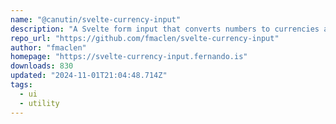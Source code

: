 ```yaml
---
name: "@canutin/svelte-currency-input"
description: "A Svelte form input that converts numbers to currencies as you type in localized formats."
repo_url: "https://github.com/fmaclen/svelte-currency-input"
author: "fmaclen"
homepage: "https://svelte-currency-input.fernando.is"
downloads: 830
updated: "2024-11-01T21:04:48.714Z"
tags: 
  - ui
  - utility
---
```

